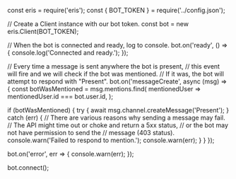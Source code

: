 const eris = require('eris');
const { BOT_TOKEN } = require('../config.json');

// Create a Client instance with our bot token.
const bot = new eris.Client(BOT_TOKEN);

// When the bot is connected and ready, log to console.
bot.on('ready', () => {
  console.log('Connected and ready.');
});

// Every time a message is sent anywhere the bot is present,
// this event will fire and we will check if the bot was mentioned.
// If it was, the bot will attempt to respond with "Present".
bot.on('messageCreate', async (msg) => {
  const botWasMentioned = msg.mentions.find(
    mentionedUser => mentionedUser.id === bot.user.id,
  );

  if (botWasMentioned) {
    try {
      await msg.channel.createMessage('Present');
    } catch (err) {
      // There are various reasons why sending a message may fail.
      // The API might time out or choke and return a 5xx status,
      // or the bot may not have permission to send the
      // message (403 status).
      console.warn('Failed to respond to mention.');
      console.warn(err);
    }
  }
});

bot.on('error', err => {
  console.warn(err);
});

bot.connect();
